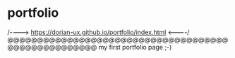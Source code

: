 # portfolio
/----> https://dorian-ux.github.io/portfolio/index.html <----/
@@@@@@@@@@@@@@@@@@@@@@@@@@@@@@@@@@@@@@@@@@@@@@@@@@@@
my first portfolio page ;-)
